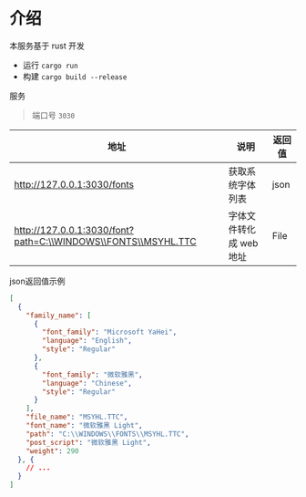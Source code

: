 # 介绍

本服务基于 rust 开发

- 运行 `cargo run`
- 构建 `cargo build --release`

服务

> 端口号 `3030`

| 地址                                                          | 说明                    | 返回值 |
| ------------------------------------------------------------- | ----------------------- | ------ |
| http://127.0.0.1:3030/fonts                                   | 获取系统字体列表        | json   |
| http://127.0.0.1:3030/font?path=C:\\WINDOWS\\FONTS\\MSYHL.TTC | 字体文件转化成 web 地址 | File   |

json返回值示例
```json
[
  {
    "family_name": [
      {
        "font_family": "Microsoft YaHei",
        "language": "English",
        "style": "Regular"
      },
      {
        "font_family": "微软雅黑",
        "language": "Chinese",
        "style": "Regular"
      }
    ],
    "file_name": "MSYHL.TTC",
    "font_name": "微软雅黑 Light",
    "path": "C:\\WINDOWS\\FONTS\\MSYHL.TTC",
    "post_script": "微软雅黑 Light",
    "weight": 290
  }, {
    // ...
  }
]
```

